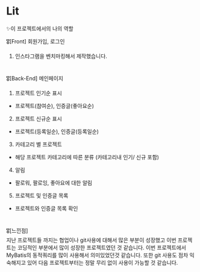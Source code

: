 # Lit

✨이 프로젝트에서의 나의 역할

🎖[Front] 회원가입, 로그인
1. 인스타그램을 벤치마킹해서 제작했습니다.
#
🎖[Back-End] 메인페이지
1. 프로젝트 인기순 표시
 - 프로젝트(참여순), 인증글(좋아요순)
2. 프로젝트 신규순 표시
 - 프로젝트(등록일순), 인증글(등록일순)
3. 카테고리 별 프로젝트
 - 해당 프로젝트 카테고리에 따른 분류 (카테고리내 인기/ 신규 포함)
4. 알림
  - 팔로워, 팔로잉, 좋아요에 대한 알림
5. 프로젝트 및 인증글 목록
 - 프로젝트와 인증글 목록 확인

#

🎖[느낀점] <br>
지난 프로젝트들 까지는 협업이나 git사용에 대해서 많은 부분이 성장했고 이번 프로젝트는 코딩적인 부분에서 많이 성장한 프로젝트였던 것 같습니다.
이번 프로젝트에서 MyBatis의 동적쿼리를 많이 사용해서 의미있었던것 같습니다. 
또한 git 사용도 점차 익숙해지고 있어 다음 프로젝트부터는 정말 무리 없이 사용이 가능할 것 같습니다.
